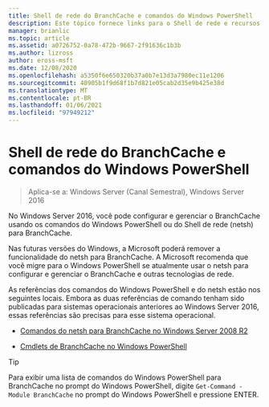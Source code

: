 ```yaml
---
title: Shell de rede do BranchCache e comandos do Windows PowerShell
description: Este tópico fornece links para o Shell de rede e recursos de referência de comando do Windows PowerShell para BranchCache no Windows Server 2016
manager: brianlic
ms.topic: article
ms.assetid: a0726752-0a78-472b-9667-2f91636c1b3b
ms.author: lizross
author: eross-msft
ms.date: 12/08/2020
ms.openlocfilehash: a5350f6e650320b37a0b7e13d3a7980ec11e1206
ms.sourcegitcommit: 40905b1f9d68f1b7d821e05cab2d35e9b425e38d
ms.translationtype: MT
ms.contentlocale: pt-BR
ms.lasthandoff: 01/06/2021
ms.locfileid: "97949212"
---
```

# <a name="branchcache-network-shell-and-windows-powershell-commands"></a>Shell de rede do BranchCache e comandos do Windows PowerShell

>Aplica-se a: Windows Server (Canal Semestral), Windows Server 2016

No Windows Server 2016, você pode configurar e gerenciar o BranchCache usando os comandos do Windows PowerShell ou do Shell de rede (netsh) para BranchCache.

Nas futuras versões do Windows, a Microsoft poderá remover a funcionalidade do netsh para BranchCache. A Microsoft recomenda que você migre para o Windows PowerShell se atualmente usar o netsh para configurar e gerenciar o BranchCache e outras tecnologias de rede.

As referências dos comandos do Windows PowerShell e do netsh estão nos seguintes locais. Embora as duas referências de comando tenham sido publicadas para sistemas operacionais anteriores ao Windows Server 2016, essas referências são precisas para esse sistema operacional.

-   [Comandos do netsh para BranchCache no Windows Server 2008 R2](/previous-versions/windows/it-pro/windows-server-2008-R2-and-2008/dd979561(v=ws.10))

-   [Cmdlets de BranchCache no Windows PowerShell](/powershell/module/branchcache/)

> [!TIP]
> Para exibir uma lista de comandos do Windows PowerShell para BranchCache no prompt do Windows PowerShell, digite `Get-Command -Module BranchCache` no prompt do Windows PowerShell e pressione ENTER.
